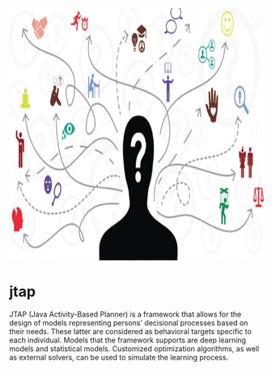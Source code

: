 
<html>
<head>
  
</head>
<body>

<p align="center">
  <img width="1000" height="500" src="img/Human-Behaviour.jpg">
</p>

# jtap
JTAP (Java Activity-Based Planner) is a framework that allows for the design of models representing persons' decisional processes based on their needs. These latter are considered as behavioral targets specific to each individual. Models that the framework supports are deep learning models and statistical models. Customized optimization algorithms, as well as external solvers, can be used to simulate the learning process.       

</body>
</html>

